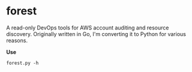 # forest

A read-only DevOps tools for AWS account auditing and resource discovery. Originally written in Go, I'm converting it to Python for various reasons.

**Use**

`forest.py -h`
